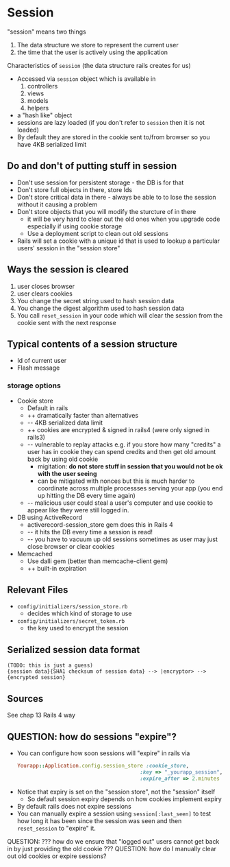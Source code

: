 # Session

"session" means two things

1. The data structure we store to represent the current user
2. the time that the user is actively using the application

Characteristics of `session` (the data structure rails creates for us)

* Accessed via `session` object which is available in
    1. controllers
    2. views
    3. models
    4. helpers
* a "hash like" object
* sessions are lazy loaded (if you don't refer to `session` then it is not loaded)
* By default they are stored in the cookie sent to/from browser so you have 4KB serialized limit

## Do and don't of putting stuff in session

* Don't use session for persistent storage - the DB is for that
* Don't store full objects in there, store Ids
* Don't store critical data in there - always be able to to lose the session without it causing a problem
* Don't store objects that you will modify the sturcture of in there
    * it will be very hard to clear out the old ones when you upgrade code especially if using cookie storage
    * Use a deployment script to clean out old sessions
* Rails will set a cookie with a unique id that is used to lookup a particular users' session in the "session store"

## Ways the session is cleared

1. user closes browser
2. user clears cookies
3. You change the secret string used to hash session data
4. You change the digest algorithm used to hash session data
5. You call `reset_session` in your code which will clear the session from the cookie sent with the next response

## Typical contents of a session structure

* Id of current user
* Flash message

### storage options

* Cookie store
    * Default in rails
    * ++ dramatically faster than alternatives
    * -- 4KB serialized data limit
    * ++ cookies are encrypted & signed in rails4 (were only signed in rails3)
    * -- vulnerable to replay attacks e.g. if you store how many "credits" a
      user has in cookie they can spend credits and then get old amount back by
      using old cookie
        * migitation: **do not store stuff in session that you would not be ok with the user seeing**
        * can be mitigated with nonces but this is much harder to coordinate
          across multiple processses serving your app (you end up hitting the
          DB every time again)
    * -- malicious user could steal a user's computer and use cookie to appear like they were still logged in.
* DB using ActiveRecord
    * activerecord-session_store gem does this in Rails 4
    * -- it hits the DB every time a session is read!
    * -- you have to vacuum up old sessions sometimes as user may just close browser or clear cookies
* Memcached
    * Use dalli gem (better than memcache-client gem)
    * ++ built-in expiration


## Relevant Files

* `config/initializers/session_store.rb`
    * decides which kind of storage to use
* `config/initializers/secret_token.rb`
    * the key used to encrypt the session

## Serialized session data format

    (TODO: this is just a guess)
    {session data}{SHA1 checksum of session data} --> |encryptor> --> {encrypted session}

## Sources

See chap 13 Rails 4 way

## QUESTION: how do sessions "expire"?

* You can configure how soon sessions will "expire" in rails via
    ```rb
    Yourapp::Application.config.session_store :cookie_store,
                                            :key => "_yourapp_session",
                                            :expire_after => 2.minutes
    ```
* Notice that expiry is set on the "session store", not the "session" itself
    * So default session expiry depends on how cookies implement expiry
* By default rails does not expire sessions
* You can manually expire a session using `session[:last_seen]` to test how
  long it has been since the session was seen and then `reset_session` to
  "expire" it.

QUESTION: ??? how do we ensure that "logged out" users cannot get back in by just providing the old cookie ???
QUESTION: how do I manually clear out old cookies or expire sessions?


